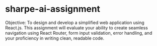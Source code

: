 # sharpe-ai-assignment
Objective: To design and develop a simplified web application using React.js. This assignment will evaluate your ability to create seamless navigation using React Router, form input validation, error handling, and your proficiency in writing clean, readable code.
